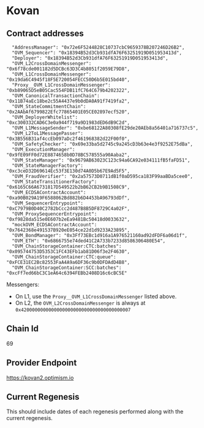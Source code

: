 # Kovan

## Contract addresses
```
  "AddressManager": "0x72e6F5244828C10737cbC9659378B207246D26B2",
  "OVM_Sequencer": "0x18394B52d3Cb931dfA76F63251919D051953413d",
  "Deployer": "0x18394B52d3Cb931dfA76F63251919D051953413d",
  "OVM_L2CrossDomainMessenger": "0x6f78cde001182d5DCBc63D3C4b8051f2059E79D8",
  "OVM_L1CrossDomainMessenger": "0x19da6C4945f18F5E720054FECC50D6b5E015bd40",
  "Proxy__OVM_L1CrossDomainMessenger": "0xb89065D5eB05Cac554FDB11fC764C679b4202322",
  "OVM_CanonicalTransactionChain": "0x11B74aEc18be2c55A4437e9b0dDA0A91f7419fa2",
  "OVM_StateCommitmentChain": "0x2AAbAf6799822Efc77865401E05CE02897ecf520",
  "OVM_DeployerWhitelist": "0xc300332CAD6C3e0a944f719a9D1983dED6dB9C2d",
  "OVM_L1MessageSender": "0xbe68122A80308fE29de20AEb8a56401a716737c5",
  "OVM_L2ToL1MessagePasser": "0x3B556B31af4ccEb097aDc2f461968382d22F00f0",
  "OVM_SafetyChecker": "0x69e33ba5d2745c9a245cD3b63e4e3f9252E75dBa",
  "OVM_ExecutionManager": "0x9fE09FF0d72E8874658b0D78BC578555a90Aaba2",
  "OVM_StateManager": "0x9679AB63023C123c94a6CA92e034111fB5faFD51",
  "OVM_StateManagerFactory": "0xc3ceD32D69614Ec53f3E130d74A0D5b67E9Ad5F5",
  "OVM_FraudVerifier": "0x2a57573D0711dB1f0aD595ca183F99aaBDa5cee0",
  "OVM_StateTransitionerFactory": "0x6165C66A6731817D549522b2bB62CB2b9B1508C9",
  "OVM_ECDSAContractAccount": "0xa90B029A19F6588062Bd882b6D4453bA96793dDf",
  "OVM_SequencerEntrypoint": "0xC7979B0D40C2782bCcc2d487B8B5DF8729C4a02F",
  "OVM_ProxySequencerEntrypoint": "0xf9828da515e0E607b2eEa9481Bc50418d0033632",
  "mockOVM_ECDSAContractAccount": "0x7642368e491537B920eE054ce22d1d9233A23895",
  "OVM_BondManager": "0x3Ff73EBc1d916a1A976521160ad92dFDF6a06d1f",
  "OVM_ETH": "0x6866755e74ded41C2A733b7233d8586306480E54",
  "OVM_ChainStorageContainer:CTC:batches": "0x095744753D5353C1FC43EFb1ab81D06f3e2F4630",
  "OVM_ChainStorageContainer:CTC:queue": "0xFCE31EC2Bc82553FaA4A9a6DF36c9b0DFDAdD4B8",
  "OVM_ChainStorageContainer:SCC:batches": "0xcFf7ed66bC3C1eA64c6394FEBb2408D16c6cBC5E"
```

Messengers:
* On L1, use the `Proxy__OVM_L1CrossDomainMessenger` listed above. 
* On L2, the `OVM_L2CrossDomainMessenger` is always at `0x4200000000000000000000000000000000000007`

## Chain Id
69

## Provider Endpoint

https://kovan2.optimism.io

## Current Regenesis

This should include dates of each regenesis performed along with
the current regenesis.
